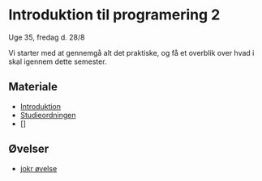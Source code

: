 <!-- JS use if these pages are used as githubpages. can be deleted if used elsewhere -->
<script src="https://code.jquery.com/jquery-3.2.1.min.js"></script>
<script src="script.js"></script>

# Introduktion til programering 2

Uge 35, fredag d. 28/8   

Vi starter med at gennemgå alt det praktiske, og få et overblik over hvad i skal igennem dette semester.



## Materiale
* [Introduktion](w35_introinfo.md)
* [Studieordningen](https://kea.dk/images/DA/Files/Uddannelser/Studieordninger/STO-Datamatiker-2019-december.pdf)
* []

## Øvelser

* [jokr øvelse](w35_jokr.md)




